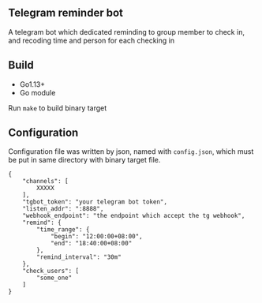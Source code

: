 ## Telegram reminder bot

A telegram bot which dedicated reminding to group member to check in, and recoding time and person for each checking in


## Build

- Go1.13+
- Go module

Run `make` to build binary target

## Configuration

Configuration file was written by json, named with `config.json`, which must be put in same directory with binary target file. 

```
{
    "channels": [
        XXXXX
    ],
    "tgbot_token": "your telegram bot token",
    "listen_addr": ":8888",
    "webhook_endpoint": "the endpoint which accept the tg webhook",
    "remind": {
        "time_range": {
            "begin": "12:00:00+08:00",
            "end": "18:40:00+08:00"
        },
        "remind_interval": "30m"
    },
    "check_users": [
        "some_one"
    ]
}
```
